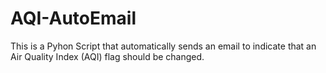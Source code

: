 # AQI-AutoEmail
This is a Pyhon Script that automatically sends an email to indicate that an Air Quality Index (AQI) flag should be changed.
